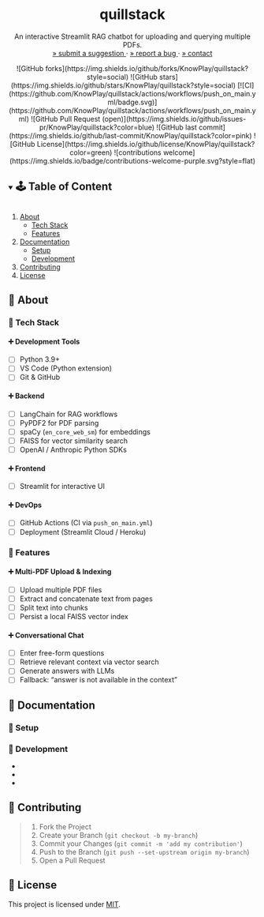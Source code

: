 <!-- PROJECT SUMMARY -->
<div align="center">
  <h1 align="center">quillstack</h1>

  <p align="center">
    An interactive Streamlit RAG chatbot for uploading and querying multiple PDFs.
    <br>
    <a href="https://github.com/KnowPlay/quillstack/issues">» submit a suggestion </a>
    ·
    <a href="https://github.com/KnowPlay/quillstack/issues">» report a bug </a>
    ·
    <a href="https://github.com/KnowPlay/quillstack">» contact </a>
  </p>

  <div align="center">
    ![GitHub forks](https://img.shields.io/github/forks/KnowPlay/quillstack?style=social)
    ![GitHub stars](https://img.shields.io/github/stars/KnowPlay/quillstack?style=social)
    [![CI](https://github.com/KnowPlay/quillstack/actions/workflows/push_on_main.yml/badge.svg)](https://github.com/KnowPlay/quillstack/actions/workflows/push_on_main.yml)
    ![GitHub Pull Request (open)](https://img.shields.io/github/issues-pr/KnowPlay/quillstack?color=blue)
    ![GitHub last commit](https://img.shields.io/github/last-commit/KnowPlay/quillstack?color=pink)
    ![GitHub License](https://img.shields.io/github/license/KnowPlay/quillstack?color=green)
    ![contributions welcome](https://img.shields.io/badge/contributions-welcome-purple.svg?style=flat)
  </div>
</div>

<!-- TABLE OF CONTENT -->
<details open="open">
  <summary><h2 style="display: inline-block">🕹 Table of Content</h2></summary>
  <ol>
    <li>
      <a href="#🌻-about">About</a>
      <ul>
        <li><a href="#🔧-tech-stack">Tech Stack</a></li>
        <li><a href="#🍄-features">Features</a></li>
      </ul>
    </li>
    <li>
      <a href="#🌵-documentation">Documentation</a>
      <ul>
        <li><a href="#🍯-setup">Setup</a></li>
        <li><a href="#🍎-development">Development</a></li>
      </ul>
    </li>
    <li><a href="#🌾-contributing">Contributing</a></li>
    <li><a href="#📜-license">License</a></li>
  </ol>
</details>

## 🌻 About


### 🔧 Tech Stack

#### ➕ Development Tools
- [ ] Python 3.9+
- [ ] VS Code (Python extension)
- [ ] Git & GitHub

#### ➕ Backend
- [ ] LangChain for RAG workflows
- [ ] PyPDF2 for PDF parsing
- [ ] spaCy (`en_core_web_sm`) for embeddings
- [ ] FAISS for vector similarity search
- [ ] OpenAI / Anthropic Python SDKs

#### ➕ Frontend
- [ ] Streamlit for interactive UI

#### ➕ DevOps
- [ ] GitHub Actions (CI via `push_on_main.yml`)
- [ ] Deployment (Streamlit Cloud / Heroku)

### 🍄 Features

#### ➕ Multi-PDF Upload & Indexing
- [ ] Upload multiple PDF files
- [ ] Extract and concatenate text from pages
- [ ] Split text into chunks
- [ ] Persist a local FAISS vector index

#### ➕ Conversational Chat
- [ ] Enter free-form questions
- [ ] Retrieve relevant context via vector search
- [ ] Generate answers with LLMs
- [ ] Fallback: “answer is not available in the context”

<!-- CONTENT -->
## :cactus: Documentation

### :honey_pot: Setup
<!-- Add setup instructions here -->

### :apple: Development
<!-- Add development details here -->
* []()
* []()
* []()

<!-- CONTRIBUTING -->
## :ear_of_rice: Contributing
<!-- Add contribution guidelines here -->
> 1. Fork the Project
> 2. Create your Branch (`git checkout -b my-branch`)
> 3. Commit your Changes (`git commit -m 'add my contribution'`)
> 4. Push to the Branch (`git push --set-upstream origin my-branch`)
> 5. Open a Pull Request


<!-- LICENSE -->
## :pencil: License
<!-- Add license information here -->
This project is licensed under [MIT](https://opensource.org/licenses).

<!-- ACKNOWLEDGEMENTS -->
<!-- ## Acknowledgements -->
